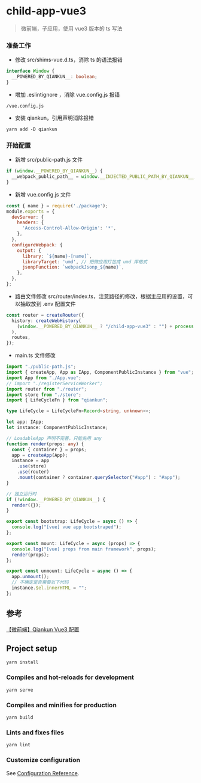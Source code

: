 # child-app-vue3
> 微前端，子应用，使用 vue3 版本的 ts 写法

### 准备工作

- 修改 src/shims-vue.d.ts，消除 ts 的语法报错
```typescript
interface Window {
  __POWERED_BY_QIANKUN__: boolean;
}
```

- 增加 .eslintignore ，消除 vue.config.js 报错
```
/vue.config.js
```

- 安装 qiankun，引用声明消除报错
```
yarn add -D qiankun
```

### 开始配置

- 新增 src/public-path.js 文件
```javascript
if (window.__POWERED_BY_QIANKUN__) {
  __webpack_public_path__ = window.__INJECTED_PUBLIC_PATH_BY_QIANKUN__;
}
```

- 新增 vue.config.js 文件
```javascript
const { name } = require('./package');
module.exports = {
  devServer: {
    headers: {
      'Access-Control-Allow-Origin': '*',
    },
  },
  configureWebpack: {
    output: {
      library: `${name}-[name]`,
      libraryTarget: 'umd', // 把微应用打包成 umd 库格式
      jsonpFunction: `webpackJsonp_${name}`,
    },
  },
};
```

- 路由文件修改 src/router/index.ts，注意路径的修改，根据主应用的设置，可以抽取放到 .env 配置文件
```typescript
const router = createRouter({
  history: createWebHistory(
    (window.__POWERED_BY_QIANKUN__ ? "/child-app-vue3" : "") + process.env.BASE_URL
  ),
  routes,
});
```

- main.ts 文件修改
```typescript
import "./public-path.js";
import { createApp, App as IApp, ComponentPublicInstance } from "vue";
import App from "./App.vue";
// import "./registerServiceWorker";
import router from "./router";
import store from "./store";
import { LifeCycleFn } from "qiankun";

type LifeCycle = LifeCycleFn<Record<string, unknown>>;

let app: IApp;
let instance: ComponentPublicInstance;

// LoadableApp 声明不完善，只能先用 any
function render(props: any) {
  const { container } = props;
  app = createApp(App);
  instance = app
    .use(store)
    .use(router)
    .mount(container ? container.querySelector("#app") : "#app");
}

// 独立运行时
if (!window.__POWERED_BY_QIANKUN__) {
  render({});
}

export const bootstrap: LifeCycle = async () => {
  console.log("[vue] vue app bootstraped");
};

export const mount: LifeCycle = async (props) => {
  console.log("[vue] props from main framework", props);
  render(props);
};

export const unmount: LifeCycle = async () => {
  app.unmount();
  // 不确定是否需要以下代码
  instance.$el.innerHTML = "";
};
```

## 参考
[【微前端】Qiankun Vue3 配置](https://juejin.cn/post/7020804188321873950)

## Project setup
```
yarn install
```

### Compiles and hot-reloads for development
```
yarn serve
```

### Compiles and minifies for production
```
yarn build
```

### Lints and fixes files
```
yarn lint
```

### Customize configuration
See [Configuration Reference](https://cli.vuejs.org/config/).
